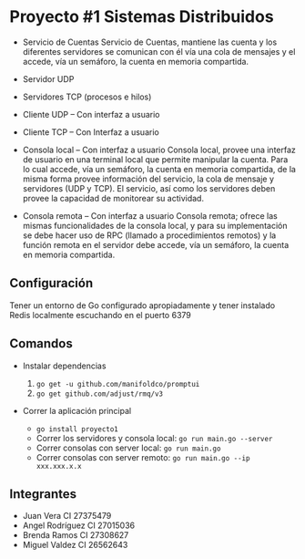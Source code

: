 # Proyecto #1 Sistemas Distribuidos

- Servicio de Cuentas
Servicio de Cuentas, mantiene las cuenta y los diferentes servidores se
comunican con él vía una cola de mensajes y el accede, vía un semáforo,
la cuenta en memoria compartida.

- Servidor UDP
- Servidores TCP (procesos e hilos)
- Cliente UDP – Con interfaz a usuario
- Cliente TCP – Con Interfaz a usuario
- Consola local – Con interfaz a usuario
Consola local, provee una interfaz de usuario en una terminal local que
permite manipular la cuenta. Para lo cual accede, vía un semáforo, la
cuenta en memoria compartida, de la misma forma provee información
del servicio, la cola de mensaje y servidores (UDP y TCP). El servicio, así
como los servidores deben provee la capacidad de monitorear su
actividad.

- Consola remota – Con interfaz a usuario
Consola remota; ofrece las mismas funcionalidades de la consola local, y
para su implementación se debe hacer uso de RPC (llamado a
procedimientos remotos) y la función remota en el servidor debe accede,
vía un semáforo, la cuenta en memoria compartida.

## Configuración

Tener un entorno de Go configurado apropiadamente y tener instalado Redis localmente escuchando en el puerto 6379

## Comandos

- Instalar dependencias
  1. `go get -u github.com/manifoldco/promptui`
  2. `go get github.com/adjust/rmq/v3`

- Correr la aplicación principal 
  - `go install proyecto1`
  - Correr los servidores y consola local: `go run main.go --server`
  - Correr consolas con server local: `go run main.go`
  - Correr consolas con server remoto: `go run main.go --ip xxx.xxx.x.x`
## Integrantes 

- Juan Vera  CI 27375479
- Angel Rodríguez CI 27015036
- Brenda Ramos CI 27308627
- Miguel Valdez CI 26562643
